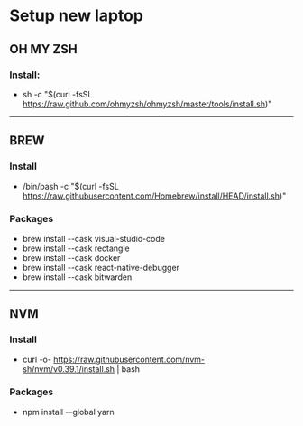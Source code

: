 # Setup new laptop

## OH MY ZSH
### Install:
- sh -c "$(curl -fsSL https://raw.github.com/ohmyzsh/ohmyzsh/master/tools/install.sh)"

---

## BREW
### Install 
- /bin/bash -c "$(curl -fsSL https://raw.githubusercontent.com/Homebrew/install/HEAD/install.sh)"

### Packages
- brew install --cask visual-studio-code
- brew install --cask rectangle
- brew install --cask docker
- brew install --cask react-native-debugger
- brew install --cask bitwarden

---

## NVM
### Install
- curl -o- https://raw.githubusercontent.com/nvm-sh/nvm/v0.39.1/install.sh | bash

### Packages
- npm install --global yarn
